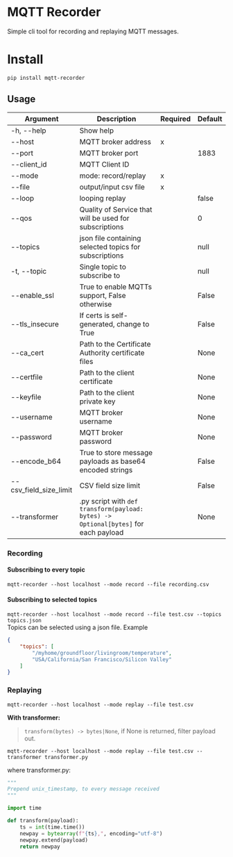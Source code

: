 # MQTT Recorder

Simple cli tool for recording and replaying MQTT messages.

# Install

`pip install mqtt-recorder`

## Usage
| Argument               | Description                                              | Required | Default |
| ---------------------- | -------------------------------------------------------- | -------- | ------- |
| -h, --help             | Show help                                                |          |         |
| --host                 | MQTT broker address                                      | x        |         |
| --port                 | MQTT broker port                                         |          | 1883    |
| --client_id            | MQTT Client ID                                           |          |         |
| --mode                 | mode: record/replay                                      | x        |         |
| --file                 | output/input csv file                                    | x        |         |
| --loop                 | looping replay                                           |          | false   |
| --qos                  | Quality of Service that will be used for subscriptions   |          | 0       |
| --topics               | json file containing selected topics for subscriptions   |          | null    |
| -t, --topic             | Single topic to subscribe to                             |          | null    |
| --enable_ssl           | True to enable MQTTs support, False otherwise            |          | False   |
| --tls_insecure         | If certs is self-generated, change to True               |          | False   |
| --ca_cert              | Path to the Certificate Authority certificate files      |          | None    |
| --certfile             | Path to the client certificate                           |          | None    |
| --keyfile              | Path to the client private key                           |          | None    |
| --username             | MQTT broker username                                     |          | None    |
| --password             | MQTT broker password                                     |          | None    |
| --encode_b64           | True to store message payloads as base64 encoded strings |          | False   |
| --csv_field_size_limit | CSV field size limit                                     |          | False   |
| --transformer          | .py script with `def transform(payload: bytes) -> Optional[bytes]` for each payload |          | None |

### Recording
#### Subscribing to every topic
`mqtt-recorder --host localhost --mode record --file recording.csv`
#### Subscribing to selected topics
`mqtt-recorder --host localhost --mode record --file test.csv --topics topics.json`<br>
Topics can be selected using a json file.
Example
```json
{
    "topics": [
        "/myhome/groundfloor/livingroom/temperature",
        "USA/California/San Francisco/Silicon Valley"
    ]
}
```
### Replaying
`mqtt-recorder --host localhost --mode replay --file test.csv`

**With transformer:**

> `transform(bytes) -> bytes|None`, if None is returned, filter payload out.

`mqtt-recorder --host localhost --mode replay --file test.csv --transformer transformer.py`

where transformer.py:

```py
"""
Prepend unix_timestamp, to every message received
"""

import time

def transform(payload):
    ts = int(time.time())
    newpay = bytearray(f"{ts},", encoding="utf-8")
    newpay.extend(payload)
    return newpay
```
